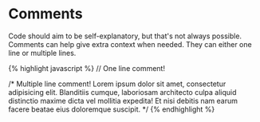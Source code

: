 # Comments

Code should aim to be self-explanatory, but that's not always possible. Comments can help give extra context when needed. They can either one line or multiple lines.

{% highlight javascript %}
// One line comment!

/*
    Multiple line comment!
    Lorem ipsum dolor sit amet, consectetur adipisicing elit. Blanditiis cumque, laboriosam architecto culpa aliquid distinctio maxime dicta vel mollitia expedita! Et nisi debitis nam earum facere beatae eius doloremque suscipit.
*/
{% endhighlight %}
